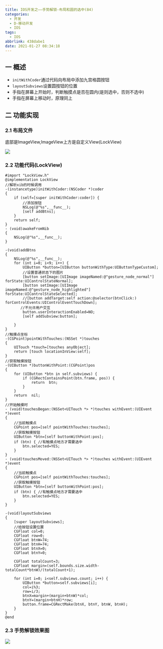 ```yaml
---
title: IOS开发之——手势解锁-布局和圆的选中(84)
categories:
  - 开发
  - D-移动开发
  - IOS
tags:
  - IOS
abbrlink: 438dabe1
date: 2021-01-27 08:34:18
---
```

## 一 概述

* `initWithCoder`通过代码向布局中添加九宫格圆按钮
* `layoutSubviews`设置圆按钮的位置
* 手指在屏幕上开始时，判断触摸点是否在圆内(是则选中，否则不选中)
* 手指在屏幕上移动时，原理同上

<!--more-->

## 二 功能实现

### 2.1 布局文件

底部是ImageView,ImageView上方是自定义View(LockView)

![][1]

### 2.2 功能代码(LockView)

```
#import "LockView.h"
@implementation LockView
//解析xib的时候调用
-(instancetype)initWithCoder:(NSCoder *)coder
{
    if (self=[super initWithCoder:coder]) {
        //添加按钮
        NSLog(@"%s",__func__);
        [self addBtns];
    }
    return self;   
}
- (void)awakeFromNib
{
    NSLog(@"%s",__func__);
}

-(void)addBtns
{
    NSLog(@"%s",__func__);
    for (int i=0; i<9; i++) {
        UIButton *button=[UIButton buttonWithType:UIButtonTypeCustom];
        //设置普通状态下的图片
        [button setImage:[UIImage imageNamed:@"gesture_node_normal"] forState:UIControlStateNormal];
        [button setImage:[UIImage imageNamed:@"gesture_node_highlighted"] forState:UIControlStateSelected];
        //[button addTarget:self action:@selector(btnClick:) forControlEvents:UIControlEventTouchDown];
       //不允许用户交互
        button.userInteractionEnabled=NO;
        [self addSubview:button];
        
    }
}
//触摸点坐标
-(CGPoint)pointWithTouches:(NSSet *)touches
{
    UITouch *touch=[touches anyObject];
    return [touch locationInView:self];
}
//获取触摸按钮
-(UIButton *)buttonWithPoint:(CGPoint)pos
{
    for (UIButton *btn in self.subviews) {
        if (CGRectContainsPoint(btn.frame, pos)) {
            return  btn;
        }
    }
    return  nil;
}
//开始触摸时
- (void)touchesBegan:(NSSet<UITouch *> *)touches withEvent:(UIEvent *)event
{
    //当前触摸点
    CGPoint pos=[self pointWithTouches:touches];
    //获取触摸按钮
    UIButton *btn=[self buttonWithPoint:pos];
    if (btn) { //有触摸点地方才需要选中
        btn.selected=YES;
    }
}
- (void)touchesMoved:(NSSet<UITouch *> *)touches withEvent:(UIEvent *)event
{
    //当前触摸点
    CGPoint pos=[self pointWithTouches:touches];
    //获取触摸按钮
    UIButton *btn=[self buttonWithPoint:pos];
    if (btn) { //有触摸点地方才需要选中
        btn.selected=YES;
    }
}

-(void)layoutSubviews
{
    [super layoutSubviews];
    //给按钮设置位置
    CGFloat col=0;
    CGFloat row=0;
    CGFloat btnW=74;
    CGFloat btnH=74;
    CGFloat btnX=0;
    CGFloat btnY=0;
    
    CGFloat totalCount=3;
    CGFloat margin=(self.bounds.size.width-totalCount*btnW)/(totalCount+1);
    
    for (int i=0; i<self.subviews.count; i++) {
        UIButton *button=self.subviews[i];
        col=i%3;
        row=i/3;
        btnX=margin+(margin+btnW)*col;
        btnY=(margin+btnH)*row;
        button.frame=CGRectMake(btnX, btnY, btnW, btnH);
    }
}
@end
```

### 2.3 手势解锁效果图
![][2]


[1]:https://cdn.jsdelivr.net/gh/PGzxc/CDN@master/blog-ios/ios-unlock-layout-view.png
[2]:https://cdn.jsdelivr.net/gh/PGzxc/CDN@master/blog-ios/ios-unlock-touch-move.gif